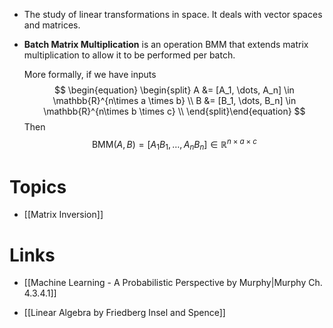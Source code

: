 * The study of linear transformations in space. It deals with vector spaces and matrices. 

* **Batch Matrix Multiplication** is an operation $\text{BMM}$ that extends matrix multiplication to allow it to be performed per batch.
  
  More formally, if we have inputs
  $$
  \begin{equation} \begin{split}
  A &= [A_1, \dots, A_n] \in \mathbb{R}^{n\times a \times b} \\
  B &= [B_1, \dots, B_n] \in \mathbb{R}^{n\times b \times c} \\
  \end{split}\end{equation}
  $$
  Then 
  $$
  \text{BMM}(A,B)=[A_1 B_1, \dots, A_n B_n] \in \mathbb{R}^{n\times a \times c}
  $$


# Topics
* [[Matrix Inversion]]
# Links
* [[Machine Learning - A Probabilistic Perspective by Murphy|Murphy Ch. 4.3.4.1]]

* [[Linear Algebra by Friedberg Insel and Spence]]